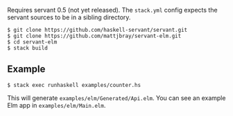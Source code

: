 Requires servant 0.5 (not yet released). The `stack.yml` config expects the
servant sources to be in a sibling directory.

```
$ git clone https://github.com/haskell-servant/servant.git
$ git clone https://github.com/mattjbray/servant-elm.git
$ cd servant-elm
$ stack build
```

## Example

```
$ stack exec runhaskell examples/counter.hs
```

This will generate `examples/elm/Generated/Api.elm`. You can see an example Elm
app in `examples/elm/Main.elm`.